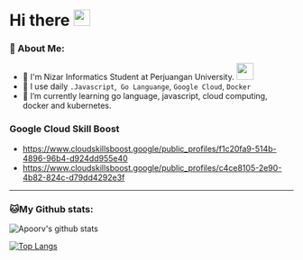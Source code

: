 # Hi there <img src="https://github.com/TheDudeThatCode/TheDudeThatCode/blob/master/Assets/Hi.gif" width="29px">

### 🤵 About Me:
- 🏦 I'm Nizar Informatics Student at Perjuangan University.
      <img src="https://media.giphy.com/media/WUlplcMpOCEmTGBtBW/giphy.gif" width="30">
- 🤔 I use daily ```.Javascript```,``` Go Languange```, ```Google Cloud```,  ```Docker``` 
- 🌱 I’m currently learning go language, javascript, cloud computing, docker and kubernetes.

### Google Cloud Skill Boost
- https://www.cloudskillsboost.google/public_profiles/f1c20fa9-514b-4896-96b4-d924dd955e40
- https://www.cloudskillsboost.google/public_profiles/c4ce8105-2e90-4b82-824c-d79dd4292e3f

---
### 🐱My Github stats:
![Apoorv's github stats](https://github-readme-stats.vercel.app/api?username=nizarfdlh&show_icons=true&title_color=ffc857&icon_color=8ac926&text_color=daf7dc&bg_color=151515&hide=["stars"])

[![Top Langs](https://github-readme-stats.vercel.app/api/top-langs/?username=nizarfdlh&layout=compact&text_color=daf7dc&bg_color=151515)](https://github.com/anuraghazra/github-readme-stats)
